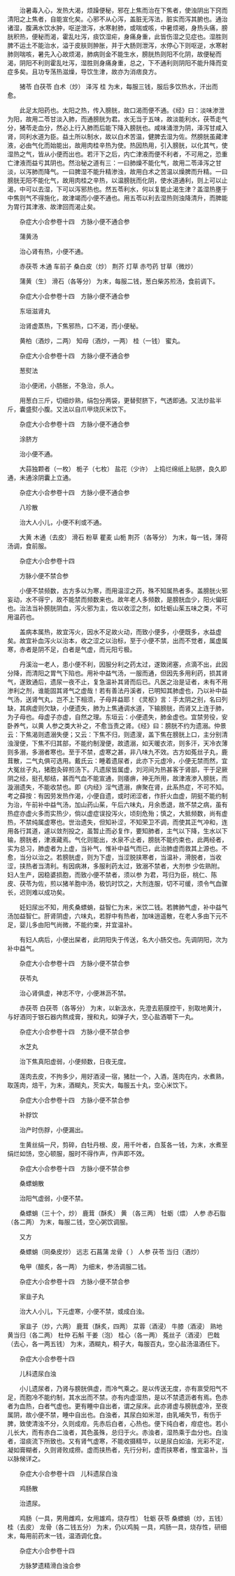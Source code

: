 <!-- { "loadSidebar": true } -->
　　治暑毒入心，发热大渴，烦躁便秘，邪在上焦而治在下焦者，使浊阴出下窍而清阳之上焦者，自能宣化矣。心邪不从心泻，盖脏无泻法，脏实而泻其腑也。通治诸湿，腹满水饮水肿，呕逆泄泻，水寒射肺，或喘或咳，中暑烦褐，身热头痛，膀胱积热，便秘而渴，霍乱吐泻，痰饮湿疟，身痛身重，此皆伤湿之见症也。湿胜则脾不运土不能治水，溢于皮肤则肿胀，并于大肠则泄泻，水停心下则呕逆，水寒射肺则喘咳，暑先入心故烦渴，肺病则金不能生水，膀胱热则阳不化阴，故便秘而渴，阴阳不利则霍乱吐泻，湿胜则身痛身重，总之，下不通利则阴阳不能升降而变症多矣。且功专荡热滋燥，导饮生津，故亦为消痞良方。

　　猪苓 白茯苓 白术（炒） 泽泻 桂 为末，每服三钱，服后多饮热水，汗出而愈。

　　此足太阳药也。太阳之热，传入膀胱，故口渴而便不通。《经》曰：淡味渗泄为阳，故用二苓甘淡入肺，而通膀胱为君。水无当于五味，故淡能利水，茯苓走气分，猪苓走血分，然必上行入肺而后能下降入膀胱也。咸味涌泄为阴，泽泻甘咸入肾，同利水道为臣。益土所以制水，故以白术苦温，健脾去湿为佐。然膀胱虽藏津液，必由气化而始能出，故用肉桂辛热为使。热因热用，引入膀胱，以化其气，使湿热之气，皆从小便而出也。若汗下之后，内亡津液而便不利者，不可用之，恐重亡津液而益亏其阴也。然治秘之道有三：一曰肺燥不能化气，故用二苓泽泻之甘淡，以泻肺而降气。一曰脾湿不能升精渗浊，故用白术之苦温以燥脾而升精。一曰膀胱无阳不能化气，故用肉桂之辛热，以温膀胱而化阴，使水道通利，则上可以止渴，中可以去湿，下可以泻邪热也。然五苓利水，何以复能止渴生津？盖湿热壅于中焦则气不得施化，故津竭而小便不通也。用五苓以利去湿热则浊降清升，而脾能为胃行其津液、故津回而渴止矣。

　　杂症大小合参卷十四　方脉小便不通合参

　　蒲黄汤

　　治心肾有热，小便不通。

　　赤茯苓 木通 车前子 桑白皮（炒） 荆芥 灯草 赤芍药 甘草（微炒）

　　蒲黄（生） 滑石（各等分） 为末，每服二钱，葱白柴苏煎汤，食前调下。

　　杂症大小合参卷十四　方脉小便不通合参

　　东垣滋肾丸

　　治肾虚蒸热，下焦邪热，口不渴，而小便秘。

　　黄柏（酒炒，二两） 知母（酒炒，一两） 桂（一钱） 蜜丸。

　　杂症大小合参卷十四　方脉小便不通合参

　　葱熨法

　　治小便闭，小肠胀，不急治，杀人。

　　用葱白三斤，切细炒熟，绢包分两袋，更替熨脐下，气透即通。又法炒盐半斤，囊盛熨小腹。又法以自爪甲烧灰米饮下。

　　杂症大小合参卷十四　方脉小便不通合参

　　涂脐方

　　治小便不通。

　　大蒜独颗者（一枚） 栀子（七枚） 盐花（少许） 上捣烂绵纸上贴脐，良久即通，未通涂阴囊上立通。

　　杂症大小合参卷十四　方脉小便不通合参

　　八珍散

　　治大人小儿，小便不利或不通。

　　大黄 木通（去皮） 滑石 粉草 瞿麦 山栀 荆芥（各等分） 为末，每一钱，薄荷汤调，食前服。

　　杂症大小合参卷十四

　　方脉小便不禁合参

　　小便不禁频数，古方多以为寒，而用温涩之药，殊不知属热者多。盖膀胱火邪妄动，水不得宁，故不能禁而频数来也。故年老人多频数，是膀胱血少，阳火偏旺也。治法当补膀胱阴血，泻火邪为主，佐以收涩之剂，如牡蛎山茱五味之类，不可用温药也。

　　盖病本属热，故宜泻火，因水不足故火动，而致小便多，小便既多，水益虚矣。故宜补血泻火以治本，收之涩之以治标，至于小便不禁，出而不觉者，属虚属寒，赤者是阴不足，白者是气虚，而元阳亏极。

　　丹溪治一老人，患小便不利，因服分利之药太过，遂致闭塞，点滴不出，此因分降，而清阳之胃气下陷也。用补中益气汤，一服而通，但因先多用利药，损其肾气，遂致通后，遗尿一夜不止，复急温补其肾而后已。凡医之治是证者，未有不用渗利之剂，谁能固其肾气之虚哉！若有善法丹溪者，已明知其肺虚也，乃以补中益气汤，送肾气丸，岂不上下相须，子母并益耶！《灵枢》言：手太阴之别，名曰列缺，其病虚则欠缺，小便遗失，肺为上焦通调水道，下输膀胱，而肾又上连于肺，为子母也。母虚子亦虚，自然之理。东垣云：小便遗失，肺金虚也。宜禁劳役，安卧养气，以黄 人参之类大补之，不愈当责之肾。《经》曰：膀胱不约为遗溺。仲景云：下焦渴则遗溺失便；又云：下焦不归，则遗溲，盖下焦在膀胱上口，主分别清浊溲便，下焦不归其部，不能约制溲便，故遗溺，如天暖衣浓，则多汗，天冷衣薄则多溺，多溺者寒也。至于不禁，虚寒之甚，非八味九不效。古方如菟丝子丸，鹿茸散，二气丸俱可选用。戴氏云：睡着遗尿者，此亦下元虚冷，小便无禁而然，宜大冤丝子丸，猪胞灸碎煎汤下。凡遗尿皆属虚，刘河间为热甚客于肾部，干于足厥阴之经，挺孔郁结，甚而气血不能宣通，则痿痹，神无所用，故津液渗入膀胱，而漩溺遗失，不能收禁也。即《内经》淫气遗溺，痹聚在肾，此系热症，不可不知。考之薛按：有因劳发热作渴，小便自遗，或时闭涩者，作肝火血虚，阴挺不能约制为治，午前补中益气汤，加山药山茱，午后六味丸，月余悉退，故不禁之病，虽有热症亦虚火多而实热少，倘以虚症误投泻火，顷刻危殆；慎之，大抵频数，尚有虚热，不禁纯属虚寒也。世治遗失，但知补涩，不知荣卫不调，而使其正气冲和，连用各行其道，遽以敛剂投之，虽暂止而必复作，要知肺者，主气以下降，生水以下输，膀胱者，津液藏焉。气化则能出，水泉不止者，膀胱不能约束也，此两经者，实为总习，肺虚者为上虚，当补气，惟补中益气而已，此治肺虚而救其上源也。不愈，当分以治之。若膀胱虚，则为下虚，当涩脱挟寒者，当温补，滑脱者，当收涩，挟热者当清利。有因病淋，多服利药太过，致溺不禁者，大剂参 少佐熟附。妇人生产，因稳婆损胞，而致小便不禁者，须以参 为君，芎归为臣，桃仁、陈皮、茯苓为佐，煎以猪羊胞中汤，极饥时饮之，大剂连服，切不可缓，须令气血骤长，迟则难以成功矣。

　　妊妇尿出不知，用炙桑螵蛸，益智仁为末，米饮二钱。若脾肺气虚，补中益气汤加益智仁。肝肾阴虚，六味丸，若脬中有热者，加味逍遥散，在老人多由下元不足，婴儿多由阳气尚微，不能约束，并宜温补。

　　有妇人病后，小便出屎者，此阴阳失于传送，名大小肠交也。先调阴阳，次为补中益气。

　　杂症大小合参卷十四　方脉小便不禁合参

　　茯苓丸

　　治心肾俱虚，神志不守，小便淋沥不禁。

　　赤茯苓 白茯苓（各等分） 为末，以新汲水，先澄去筋膜控干，别取地黄汁，与好酒同于银石器内熬成膏，搜和丸，如弹子大，空心盐酒嚼下一丸。

　　杂症大小合参卷十四　方脉小便不禁合参

　　水芝丸

　　治下焦真阳虚弱，小便频数，日夜无度。

　　莲肉去皮，不拘多少，用好酒浸一宿，猪肚一个，入酒，莲肉在内，水煮熟，取莲肉，焙干，为末，酒糊丸，芡实大，每服五十丸，空心米饮下。

　　杂症大小合参卷十四　方脉小便不禁合参

　　补脬饮

　　治产时伤脬，小便漏出。

　　生黄丝绢一尺，剪碎，白牡丹根、皮，用千叶者，白芨各一钱，为末，水煮至绢烂如饧，空心顿服，服时不得作声，作声即不效。

　　杂症大小合参卷十四　方脉小便不禁合参

　　桑螵蛸散

　　治阳气虚弱，小便不禁。

　　桑螵蛸（三十个，炒） 鹿茸（酥炙） 黄 （各三两） 牡蛎（煨） 人参 赤石脂（各二两） 为末，每服二钱，空心粥饮调服。

　　又方

　　桑螵蛸（同桑皮炒） 远志 石菖蒲 龙骨（ ） 人参 茯苓 当归（酒炒）

　　龟甲（醋炙，各一两） 为细末，参汤调服二钱。

　　杂症大小合参卷十四　方脉小便不禁合参

　　家韭子丸

　　治大人小儿，下元虚寒，小便不禁，或成白浊。

　　家韭子（炒，六两） 鹿茸（酥炙，四两） 苁蓉（酒浸） 牛膝（酒浸） 熟地黄当归（各二两） 杜仲 石斛 干姜（泡） 桂心（各一两） 菟丝子（酒浸） 巴戟（去心，各一两五钱） 为末，酒糊丸，桐子大，每服百丸，空心盐汤温酒任下。

　　杂症大小合参卷十四

　　儿科遗尿白浊

　　小儿遗尿者，乃肾与膀胱俱虚，而冷气乘之。是以传送无度，亦有禀受阳气不足，而胞冷不能约制，其水出而不禁。亦有内虚湿热，是以不禁遗沥者有焉。色赤者为血热，白者气虚也。更有睡中自出者，谓之尿床。此亦肾虚与膀胱虚冷，至夜属阴，故小便不禁，睡中自出也。白浊者，其尿白如米泔，由乳哺失节，有伤于脾，致使清浊不分，久则成疳。先赤后白者，心热也。便下纯白者，疳症也。若小儿长大，而有赤白二浊者，其色虽殊，总归于火。赤浊者，湿热乘于血分也。白浊者，湿痰流下所致也。又有肾气虚寒，不能收摄精华，以是尿白如油，光彩不定，凝如膏糊者，久则肾败成痨。虚而挟热者，先行分利，虚而挟寒者，惟宜温补，当以脉候详之。

　　杂症大小合参卷十四　儿科遗尿白浊

　　鸡肠散

　　治遗尿。

　　鸡肠（一具，男用雌鸡，女用雄鸡，烧存性） 牡蛎 茯苓 桑螵蛸（炒，五钱） 桂（去皮） 龙骨（各二钱五分） 为末，仍以鸡肫 一具，鸡肠一具，烧存性，研细末，每用前药末一钱，温酒调化食。

　　杂症大小合参卷十四

　　方脉梦遗精滑白浊合参

